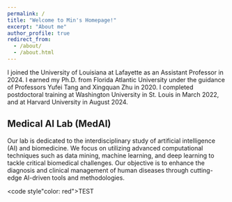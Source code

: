 ```yaml
---
permalink: /
title: "Welcome to Min's Homepage!"
excerpt: "About me"
author_profile: true
redirect_from: 
  - /about/
  - /about.html
---
```



I joined the University of Louisiana at Lafayette as an Assistant Professor in 2024. I earned my Ph.D. from Florida Atlantic University under the guidance of Professors Yufei Tang and Xingquan Zhu in 2020. I completed postdoctoral training at Washington University in St. Louis in March 2022, and at Harvard University in August 2024. 

## Medical AI Lab (MedAI)

Our lab is dedicated to the interdisciplinary study of artificial intelligence (AI) and biomedicine. We focus on utilizing advanced computational techniques such as data mining, machine learning, and deep learning to tackle critical biomedical challenges. Our objective is to enhance the diagnosis and clinical management of human diseases through cutting-edge AI-driven tools and methodologies.


<code style"color: red">TEST</code>

<!--
## My Schedule

You can find my schedule [here](https://calendar.google.com/calendar/embed?mode=week&src=5k0ift9l47qhd7l06ugfegc4f0%40group.calendar.google.com&ctz=America%2FLos_Angeles). The "Week" view will present you the details of slots.

<iframe src="https://calendar.google.com/calendar/embed?height=600&amp;wkst=1&amp;bgcolor=%23ffffff&amp;ctz=America%2FLos_Angeles&amp;src=NWswaWZ0OWw0N3FoZDdsMDZ1Z2ZlZ2M0ZjBAZ3JvdXAuY2FsZW5kYXIuZ29vZ2xlLmNvbQ&amp;color=%23D50000&amp;mode=week&amp;showTitle=0&amp;showNav=1&amp;showCalendars=0" style="border:solid 1px #777" width="800" height="600" frameborder="0" scrolling="no"></iframe>


## Prospective Students

I'm actively recruiting students who are excited about doing fun research. My lab has openings for PhD students and research internship opportunities for master/undergrad students (UCSD or external). Please check the following items before sending me an email.

- **Applicants for UCSD PhD Program**: Please make sure that you have applied online (CSE PhD Program and/or HDSI PhD Program) and select my name as one of the faculty members that you wish to work with. I will carefully review every applicantion that mentioned my name.
- **Research Internship Opportunities**:
    * **If you are currently at UCSD**: I only take students who (1) have a clear research problem/objective and some initial ideas; (2) have relevant research experiences or have strong background in math/stats/physics; and (3) could devote enough time on research. Please highlight these in your email including a time plan.
    * **If you are not at UCSD** (e.g., Summer Internship): Visitors are mostly recommended by my collaborators and have their own funding support. The minimum duration of stay at UCSD is 12 weeks (preferably 6 months - 1 year). Please indicate the time range in your email.

**In your email**, please include the following items:
- Title as "Prospective Student: YourName - YourAffliation"
- Briefly introduce what research problem that you are interested in. What are the current state-of-the-art solutions and why do you think you can further improve over them?
- Briefly introduce yourself, including education background, research experiences, and programming skills.
- Briefly explain your motivations and expectations of working with me.
- Include a PDF version of your CV.

-->
